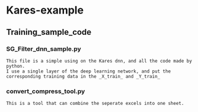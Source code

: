 # Kares-example

## Training_sample_code

### SG_Filter_dnn_sample.py
    This file is a simple using on the Kares dnn, and all the code made by python.
	I use a single layer of the deep learning network, and put the corresponding training data in the _X_train_ and _Y_train_
	
### convert_compress_tool.py
	This is a tool that can combine the seperate excels into one sheet.